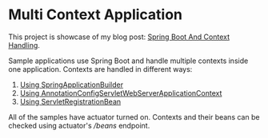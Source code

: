 # Multi Context Application

This project is showcase of my blog post: [Spring Boot And Context Handling](https://ccbill.com/blog/spring-boot-and-context-handling).

Sample applications use Spring Boot and handle multiple contexts inside one application. Contexts are handled in different ways:

1. [Using SpringApplicationBuilder](https://github.com/stojsavljevic/multi-ctx/tree/master/multi-ctx-app-builder)
2. [Using AnnotationConfigServletWebServerApplicationContext](https://github.com/stojsavljevic/multi-ctx/tree/master/multi-ctx-app-embed)
3. [Using ServletRegistrationBean](https://github.com/stojsavljevic/multi-ctx/tree/master/multi-ctx-app-servlets)


All of the samples have actuator turned on. Contexts and their beans can be checked using actuator's _/beans_ endpoint.
